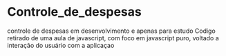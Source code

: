 # Controle_de_despesas
controle de despesas em desenvolvimento e apenas para estudo
Codigo retirado de uma aula de javascript, com foco em javascript puro, voltado a interação do usuário com a aplicaçao
